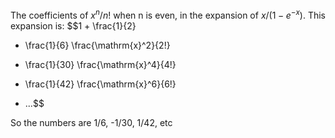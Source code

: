 The coefficients of $x^{n}/n!$ when n is even, in the expansion of
$x/(1-e^{-x}).$ This expansion is: $$1 + \frac{1}{2} 
+ \frac{1}{6} \frac{\mathrm{x}^2}{2!}
- \frac{1}{30} \frac{\mathrm{x}^4}{4!}
+ \frac{1}{42} \frac{\mathrm{x}^6}{6!}
- ...$$

So the numbers are 1/6, -1/30, 1/42, etc
